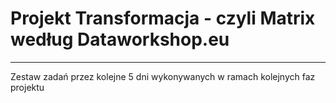 # Projekt Transformacja - czyli Matrix według Dataworkshop.eu

----

Zestaw zadań przez kolejne 5 dni wykonywanych w ramach kolejnych faz projektu
